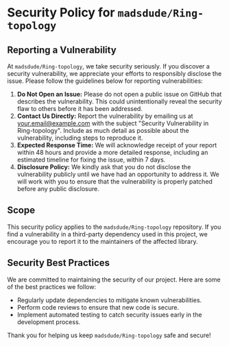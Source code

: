 
<body>
    <h1>Security Policy for <code>madsdude/Ring-topology</code></h1>

  <h2>Reporting a Vulnerability</h2>
    <p>At <code>madsdude/Ring-topology</code>, we take security seriously. If you discover a security vulnerability, we appreciate your efforts to responsibly disclose the issue. Please follow the guidelines below for reporting vulnerabilities:</p>

  <ol>
        <li><strong>Do Not Open an Issue:</strong> Please do not open a public issue on GitHub that describes the vulnerability. This could unintentionally reveal the security flaw to others before it has been addressed.</li>
        <li><strong>Contact Us Directly:</strong> Report the vulnerability by emailing us at <a href="mailto:your.email@example.com">your.email@example.com</a> with the subject "Security Vulnerability in Ring-topology". Include as much detail as possible about the vulnerability, including steps to reproduce it.</li>
        <li><strong>Expected Response Time:</strong> We will acknowledge receipt of your report within 48 hours and provide a more detailed response, including an estimated timeline for fixing the issue, within 7 days.</li>
        <li><strong>Disclosure Policy:</strong> We kindly ask that you do not disclose the vulnerability publicly until we have had an opportunity to address it. We will work with you to ensure that the vulnerability is properly patched before any public disclosure.</li>
    </ol>

   <h2>Scope</h2>
    <p>This security policy applies to the <code>madsdude/Ring-topology</code> repository. If you find a vulnerability in a third-party dependency used in this project, we encourage you to report it to the maintainers of the affected library.</p>

   <h2>Security Best Practices</h2>
    <p>We are committed to maintaining the security of our project. Here are some of the best practices we follow:</p>
    <ul>
        <li>Regularly update dependencies to mitigate known vulnerabilities.</li>
        <li>Perform code reviews to ensure that new code is secure.</li>
        <li>Implement automated testing to catch security issues early in the development process.</li>
    </ul>

   <p>Thank you for helping us keep <code>madsdude/Ring-topology</code> safe and secure!</p>
</body>
</html>
